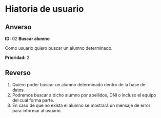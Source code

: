 # Hiatoria de usuario

## Anverso

**ID:** 02 **Buscar alumno**

Como usuario quiero buscar un alumno determinado.

**Prioridad:** 2

## Reverso

1. Quiero poder buscar un alumno determinado dentro de la base de datos.
2. Podremos buscar a dicho alumno por apellidos, DNI o incluso el equipo del cual forma parte.
3. En caso de que no exista el alumno se mostrará un mensaje de error para informar al usuario.
